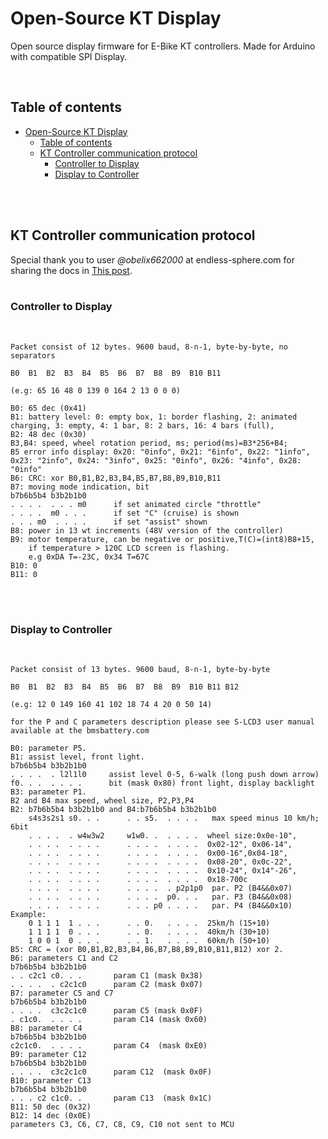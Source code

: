 # Open-Source KT Display
Open source display firmware for E-Bike KT controllers. Made for Arduino with compatible SPI Display. 

<br>

## Table of contents

- [Open-Source KT Display](#open-source-kt-display)
  - [Table of contents](#table-of-contents)
  - [KT Controller communication protocol](#kt-controller-communication-protocol)
    - [Controller to Display](#controller-to-display)
    - [Display to Controller](#display-to-controller)

<br><br>

## KT Controller communication protocol

Special thank you to user *@obelix662000* at endless-sphere.com for sharing the docs in [This post](https://endless-sphere.com/forums/viewtopic.php?f=2&t=73471).
<br><br>

### Controller to Display
<br>

```
Packet consist of 12 bytes. 9600 baud, 8-n-1, byte-by-byte, no separators 

B0	B1	B2	B3	B4	B5	B6	B7	B8	B9	B10	B11

(e.g: 65 16 48 0 139 0 164 2 13 0 0 0)

B0: 65 dec (0x41)
B1: battery level: 0: empty box, 1: border flashing, 2: animated charging, 3: empty, 4: 1 bar, 8: 2 bars, 16: 4 bars (full),
B2: 48 dec (0x30)
B3,B4: speed, wheel rotation period, ms; period(ms)=B3*256+B4;
B5 error info display: 0x20: "0info", 0x21: "6info", 0x22: "1info", 0x23: "2info", 0x24: "3info", 0x25: "0info", 0x26: "4info", 0x28: "0info"
B6: CRC: xor B0,B1,B2,B3,B4,B5,B7,B8,B9,B10,B11
B7: moving mode indication, bit
b7b6b5b4 b3b2b1b0
. . . .  . . . m0      if set animated circle "throttle"
. . . .  m0 . . .      if set "C" (cruise) is shown
. . . m0  . . . .      if set "assist" shown
B8: power in 13 wt increments (48V version of the controller)
B9: motor temperature, can be negative or positive,T(C)=(int8)B8+15,
    if temperature > 120C LCD screen is flashing.
    e.g 0xDA T=-23C, 0x34 T=67C
B10: 0
B11: 0
```
<br><br>

### Display to Controller
<br>

```
Packet consist of 13 bytes. 9600 baud, 8-n-1, byte-by-byte 

B0	B1	B2	B3	B4	B5	B6	B7	B8	B9	B10	B11	B12

(e.g: 12 0 149 160 41 102 18 74 4 20 0 50 14)

for the P and C parameters description please see S-LCD3 user manual available at the bmsbattery.com

B0: parameter P5.
B1: assist level, front light. 
b7b6b5b4 b3b2b1b0
. . . .  . l2l1l0     assist level 0-5, 6-walk (long push down arrow)
f0. . .  . . . .      bit (mask 0x80) front light, display backlight
B3: parameter P1.
B2 and B4 max speed, wheel size, P2,P3,P4
B2: b7b6b5b4 b3b2b1b0 and B4:b7b6b5b4 b3b2b1b0  
    s4s3s2s1 s0. . .      . . s5.  . . . .   max speed minus 10 km/h;   6bit
    . . . .  . w4w3w2     w1w0. .  . . . .  wheel size:0x0e-10",
    . . . .  . . . .      . . . .  . . . .  0x02-12", 0x06-14",
    . . . .  . . . .      . . . .  . . . .  0x00-16",0x04-18",
    . . . .  . . . .      . . . .  . . . .  0x08-20", 0x0c-22",
    . . . .  . . . .      . . . .  . . . .  0x10-24", 0x14"-26",
    . . . .  . . . .      . . . .  . . . .  0x18-700c 
    . . . .  . . . .      . . . .  . p2p1p0  par. P2 (B4&&0x07)
    . . . .  . . . .      . . . .  p0. . .   par. P3 (B4&&0x08)
    . . . .  . . . .      . . . p0 . . . .   par. P4 (B4&&0x10)
Example:
    0 1 1 1  1 . . .      . . 0.   . . . .  25km/h (15+10)
    1 1 1 1  0 . . .      . . 0.   . . . .  40km/h (30+10)
    1 0 0 1  0 . . .      . . 1.   . . . .  60km/h (50+10)
B5: CRC = (xor B0,B1,B2,B3,B4,B6,B7,B8,B9,B10,B11,B12) xor 2.
B6: parameters C1 and C2
b7b6b5b4 b3b2b1b0
. . c2c1 c0. . .       param C1 (mask 0x38)
. . . .  . c2c1c0      param C2 (mask 0x07) 
B7: parameter C5 and C7
b7b6b5b4 b3b2b1b0
. . . .  c3c2c1c0      param C5 (mask 0x0F)
. c1c0.  . . . .       param C14 (mask 0x60)
B8: parameter C4
b7b6b5b4 b3b2b1b0
c2c1c0.  . . . .       param C4  (mask 0xE0)
B9: parameter C12
b7b6b5b4 b3b2b1b0
. . . .  c3c2c1c0      param C12  (mask 0x0F)
B10: parameter C13     
b7b6b5b4 b3b2b1b0
. . . c2 c1c0. .       param C13  (mask 0x1C)
B11: 50 dec (0x32)
B12: 14 dec (0x0E)
parameters C3, C6, C7, C8, C9, C10 not sent to MCU

```

